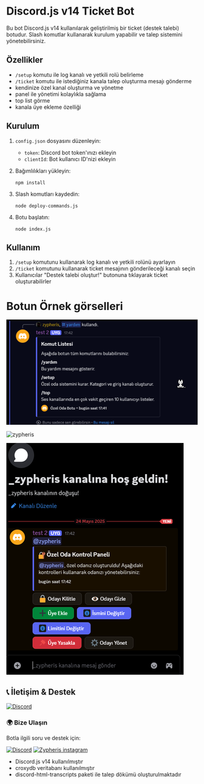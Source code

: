 # Discord.js v14 Ticket Bot

Bu bot Discord.js v14 kullanılarak geliştirilmiş bir ticket (destek talebi) botudur. Slash komutlar kullanarak kurulum yapabilir ve talep sistemini yönetebilirsiniz.

## Özellikler

- `/setup` komutu ile log kanalı ve yetkili rolü belirleme
- `/ticket` komutu ile istediğiniz kanala talep oluşturma mesajı gönderme
- kendinize özel kanal oluşturma ve yönetme
- panel ile yönetimi kolaylıkla sağlama
- top list görme
- kanala üye ekleme özelliği

## Kurulum

1. `config.json` dosyasını düzenleyin:
   - `token`: Discord bot token'ınızı ekleyin
   - `clientId`: Bot kullanıcı ID'nizi ekleyin

2. Bağımlılıkları yükleyin:
   ```
   npm install
   ```

3. Slash komutları kaydedin:
   ```
   node deploy-commands.js
   ```

4. Botu başlatın:
   ```
   node index.js
   ```

## Kullanım

1. `/setup` komutunu kullanarak log kanalı ve yetkili rolünü ayarlayın
2. `/ticket` komutunu kullanarak ticket mesajının gönderileceği kanalı seçin
3. Kullanıcılar "Destek talebi oluştur!" butonuna tıklayarak ticket oluşturabilirler

# Botun Örnek görselleri

![zypheris](./zyp/ozel-oda.png) 


![zypheris](./zyp/özel-oda.png) 


![zypheris](./zyp/ozel-oda2.png) 


## 📞 İletişim & Destek
[![Discord](https://img.shields.io/badge/ZYPHERİS-DİSCORD-5865F2?style=for-the-badge&logo=discord&logoColor=white)](https://discord.com/users/773582512647569409)
### 🌍 **Bize Ulaşın**
Botla ilgili soru ve destek için:

[![Discord](https://img.shields.io/badge/DISCORD-SUNUCUMUZ-5865F2?style=for-the-badge&logo=discord&logoColor=white)](https://discord.gg/sxWz2fayFa)
[![Zypheris instagram](https://img.shields.io/badge/Instagram-E4405F?style=for-the-badge&logo=instagram&logoColor=white)](https://www.instagram.com/ilwixi7)


- Discord.js v14 kullanılmıştır
- croxydb veritabanı kullanılmıştır
- discord-html-transcripts paketi ile talep dökümü oluşturulmaktadır
